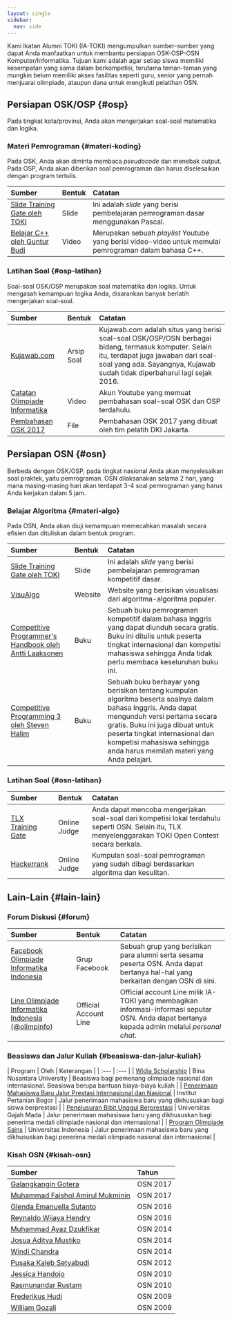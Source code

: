 ```yaml
---
layout: single
sidebar:
  nav: side
---
```


Kami Ikatan Alumni TOKI \(IA-TOKI\) mengumpulkan sumber-sumber yang dapat Anda manfaatkan untuk membantu persiapan OSK-OSP-OSN Komputer/Informatika. Tujuan kami adalah agar setiap siswa memiliki kesempatan yang sama dalam berkompetisi, terutama teman-teman yang mungkin belum memiliki akses fasilitas seperti guru, senior yang pernah menjuarai olimpiade, ataupun dana untuk mengikuti pelatihan OSN.

## Persiapan OSK/OSP {#osp}

Pada tingkat kota/provinsi, Anda akan mengerjakan soal-soal matematika dan logika.

### Materi Pemrograman {#materi-koding}

Pada OSK, Anda akan diminta membaca _pseudocode_ dan menebak output. Pada OSP, Anda akan diberikan soal pemrograman dan harus diselesaikan dengan program tertulis.

| Sumber | Bentuk | Catatan |
| :--- | :--- | :--- |
| [Slide Training Gate oleh TOKI](https://github.com/ia-toki/training-gate-id-pdf/archive/master.zip) | Slide | Ini adalah _slide_ yang berisi pembelajaran pemrograman dasar menggunakan Pascal. |
| [Belajar C++ oleh Guntur Budi](https://www.youtube.com/playlist?list=PLF82-I80PwDNKmeyYBe4CkEj7excOdy7f) | Video  | Merupakan sebuah *playlist* Youtube yang berisi video-video untuk memulai pemrograman dalam bahasa C++. |

### Latihan Soal {#osp-latihan}

Soal-soal OSK/OSP merupakan soal matematika dan logika. Untuk mengasah kemampuan logika Anda, disarankan banyak berlatih mengerjakan soal-soal.

| Sumber | Bentuk | Catatan |
| :--- | :--- | :--- |
| [Kujawab.com](https://www.kujawab.com/) | Arsip Soal | Kujawab.com adalah situs yang berisi soal-soal OSK/OSP/OSN berbagai bidang, termasuk komputer. Selain itu, terdapat juga jawaban dari soal-soal yang ada. Sayangnya, Kujawab sudah tidak diperbaharui lagi sejak 2016. |
| [Catatan Olimpiade Informatika](https://www.youtube.com/channel/UCe1X38BE3kIjsoxqv2r8oog) | Video | Akun Youtube yang memuat pembahasan soal-soal OSK dan OSP terdahulu. |
| [Pembahasan OSK 2017](https://drive.google.com/file/d/1QosnA9smsbpaZnHFi6u1kXkR3ohH3nx9) | File | Pembahasan OSK 2017 yang dibuat oleh tim pelatih DKI Jakarta. |

## Persiapan OSN {#osn}

Berbeda dengan OSK/OSP, pada tingkat nasional Anda akan menyelesaikan soal praktek, yaitu pemrograman. OSN dilaksanakan selama 2 hari, yang mana masing-masing hari akan terdapat 3-4 soal pemrograman yang harus Anda kerjakan dalam 5 jam.

### Belajar Algoritma {#materi-algo}

Pada OSN, Anda akan diuji kemampuan memecahkan masalah secara efisien dan dituliskan dalam bentuk program.

| Sumber | Bentuk | Catatan |
| :--- | :--- | :--- |
| [Slide Training Gate oleh TOKI](https://github.com/ia-toki/training-gate-id-pdf/archive/master.zip) | Slide | Ini adalah _slide_ yang berisi pembelajaran pemrograman kompetitif dasar. |
| [VisuAlgo](https://visualgo.net) | Website | Website yang berisikan visualisasi dari algoritma-algoritma populer. |
| [Competitive Programmer's Handbook oleh Antti Laaksonen](https://cses.fi/book.html) | Buku | Sebuah buku pemrograman kompetitif dalam bahasa Inggris yang dapat diunduh secara gratis. Buku ini ditulis untuk peserta tingkat internasional dan kompetisi mahasiswa sehingga Anda tidak perlu membaca keseluruhan buku ini. |
| [Competitive Programming 3 oleh Steven Halim](https://cpbook.net/) | Buku | Sebuah buku berbayar yang berisikan tentang kumpulan algoritma beserta soalnya dalam bahasa Inggris. Anda dapat mengunduh versi pertama secara gratis. Buku ini juga dibuat untuk peserta tingkat internasional dan kompetisi mahasiswa sehingga anda harus memilah materi yang Anda pelajari. |

### Latihan Soal {#osn-latihan}

| Sumber | Bentuk | Catatan |
| :--- | :--- | :--- |
| [TLX Training Gate](https://training.ia-toki.org) | Online Judge | Anda dapat mencoba mengerjakan soal-soal dari kompetisi lokal terdahulu seperti OSN. Selain itu, TLX menyelenggarakan TOKI Open Contest secara berkala. |
| [Hackerrank](https://www.hackerrank.com/contests/cp-tutorial/challenges) | Online Judge | Kumpulan soal-soal pemrograman yang sudah dibagi berdasarkan algoritma dan kesulitan. |

## Lain-Lain {#lain-lain}

### Forum Diskusi {#forum}

| Sumber | Bentuk | Catatan |
| :--- | :--- | :--- |
| [Facebook Olimpiade Informatika Indonesia](https://www.facebook.com/groups/olimpinfo/) | Grup Facebook | Sebuah grup yang berisikan para alumni serta sesama peserta OSN. Anda dapat bertanya hal-hal yang berkaitan dengan OSN di sini. |
| [Line Olimpiade Informatika Indonesia (@olimpinfo)](http://line.me/ti/p/%40xtf2128i) | Official Account Line | Official account Line milik IA-TOKI yang membagikan informasi-informasi seputar OSN. Anda dapat bertanya kepada admin melalui *personal chat*. |

### Beasiswa dan Jalur Kuliah {#beasiswa-dan-jalur-kuliah}

| Program | Oleh | Keterangan |
| :--- | :--- |
| [Widia Scholarship](http://binus.ac.id/binus-8000-beasiswa/) | Bina Nusantara University | Beasiswa bagi pemenang olimpiade nasional dan internasional. Beasiswa berupa bantuan biaya-biaya kuliah |
| [Penerimaan Mahasiswa Baru Jalur Prestasi Internasional dan Nasional](http://admisi.ipb.ac.id/p/single/pin) | Institut Pertanian Bogor | Jalur penerimaan mahasiswa baru yang dikhususkan bagi siswa berprestasi |
| [Penelusuran Bibit Unggul Berprestasi](http://um.ugm.ac.id/v.2015/id_home.php?l=aWRfcGFnZSMxNTEyMDUjSmFsdXIgUEJVQiMxI1Byb2dyYW0gU2FyamFuYQ==) | Universitas Gajah Mada | Jalur penerimaan mahasiswa baru yang dikhususkan bagi penerima medali olimpiade nasional dan internasional |
| [Program Olimpiade Sains](http://www.ui.ac.id/pengantar-pendaftaran/program-olimpiade-sains.html) | Universitas Indonesia | Jalur penerimaan mahasiswa baru yang dikhususkan bagi penerima medali olimpiade nasional dan internasional |


### Kisah OSN {#kisah-osn}

| Sumber | Tahun |
| :--- | :--- |
| [Galangkangin Gotera](http://galangblog12.blogspot.co.id/search/label/OSN) | OSN 2017 |
| [Muhammad Faishol Amirul Mukminin](http://faishol.net/2017/08/olimpiade-sains-nasional-2017/) | OSN 2017 |
| [Glenda Emanuella Sutanto](http://glendaesutanto.blogspot.co.id/2016/06/osn-2016-day-1-opening-practice-session.html) | OSN 2016 |
| [Reynaldo Wijaya Hendry](http://rwhendry.blogspot.co.id/2016/06/pak-dengklek-cari-masalah-di-palembang.html) | OSN 2016 |
| [Muhammad Ayaz Dzukfikar](http://ayazdzulfikar.blogspot.co.id/search/label/OSN) | OSN 2014 |
| [Josua Aditya Mustiko](https://knightsaber77.wordpress.com/2014/09/08/my-osn-journey-day-1/) | OSN 2014 |
| [Windi Chandra](http://codebie.blogspot.co.id/2015/07/perjalanan-saya-hingga-osn-2014.html) | OSN 2014 |
| [Pusaka Kaleb Setyabudi](https://sokokaleb.wordpress.com/2012/10/06/a-late-story/) | OSN 2012 |
| [Jessica Handojo](https://there10han.wordpress.com/2010/08/09/god-saved-me/) | OSN 2010 |
| [Rasmunandar Rustam](https://nandarustam.wordpress.com/2010/12/28/silver-medal-osn-informatika-2010-medan/) | OSN 2010 |
| [Frederikus Hudi](https://lintaor1.wordpress.com/2011/05/19/sekolah-atau-olimpiade/) | OSN 2009 |
| [William Gozali](https://kupaskode.blogspot.co.id/2013/07/kisah-perjalanan-di-toki-saya-dan-osn.html) | OSN 2009 |


